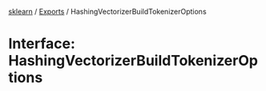 [sklearn](../readme.md) / [Exports](../modules.md) / HashingVectorizerBuildTokenizerOptions

# Interface: HashingVectorizerBuildTokenizerOptions
